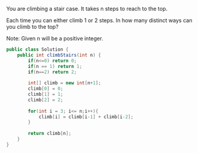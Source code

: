 You are climbing a stair case. It takes n steps to reach to the top.

Each time you can either climb 1 or 2 steps. In how many distinct ways can you climb to the top?

Note: Given n will be a positive integer.

```java
public class Solution {
    public int climbStairs(int n) {
        if(n<=0) return 0;
        if(n == 1) return 1;
        if(n==2) return 2;
        
        int[] climb = new int[n+1];
        climb[0] = 0;
        climb[1] = 1;
        climb[2] = 2;
        
        for(int i = 3; i<= n;i++){
            climb[i] = climb[i-1] + climb[i-2];
        }
        
        return climb[n];
    }
}
```
